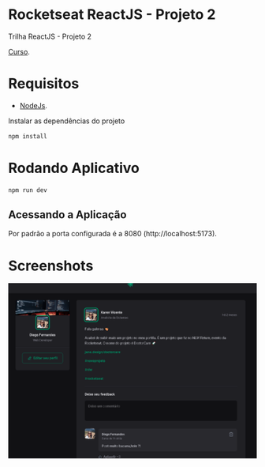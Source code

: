 # Rocketseat ReactJS - Projeto 2

Trilha ReactJS - Projeto 2

[Curso](https://www.rocketseat.com.br/ignite).

# Requisitos
- [NodeJs](https://nodejs.org/en/).

Instalar as dependências do projeto
```sh
npm install
```

# Rodando Aplicativo
```sh
npm run dev
```

## Acessando a Aplicação
Por padrão a porta configurada é a 8080 (http://localhost:5173).

# Screenshots
<p align="center">
  <img src="https://github.com/karenyov/rocketseatReactJsP1/blob/main/app.gif" width="600">
</p>

